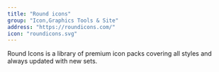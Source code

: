 ```yaml
---
title: "Round icons"
group: "Icon,Graphics Tools & Site"
address: "https://roundicons.com/"
icon: "roundicons.svg"
---
```

Round Icons is a library of premium icon packs covering all styles and always updated with new sets.
